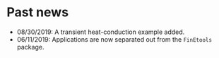 # Past news


- 08/30/2019: A transient heat-conduction example added.
- 06/11/2019: Applications are now separated  out from the `FinEtools` package.
